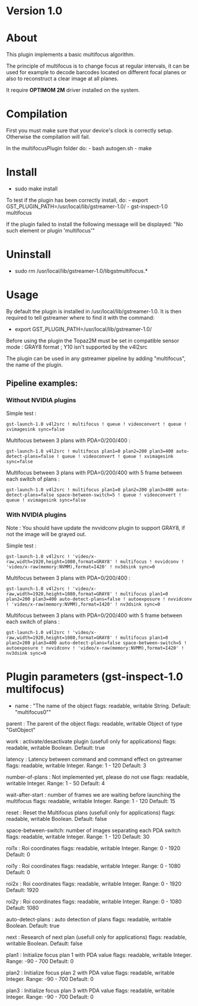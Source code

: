 # Version 1.0

# About

This plugin implements a basic multifocus algorithm.

The principle of multifocus is to change focus at regular intervals, it can be used for example to decode barcodes located on different focal planes or also to reconstruct a clear image at all planes.

It require **OPTIMOM 2M** driver installed on the system.

# Compilation

First you must make sure that your device's clock is correctly setup.
Otherwise the compilation will fail.

In the multifocusPlugin folder do:
    - bash autogen.sh
    - make

# Install

- sudo make install

To test if the plugin has been correctly install, do:
    - export GST_PLUGIN_PATH=/usr/local/lib/gstreamer-1.0/
    - gst-inspect-1.0 multifocus

If the plugin failed to install the following message will be displayed: "No such element or plugin 'multifocus'"

# Uninstall

- sudo rm /usr/local/lib/gstreamer-1.0/libgstmultifocus.*

# Usage

By default the plugin is installed in /usr/local/lib/gstreamer-1.0. 
It is then required to tell gstreamer where to find it with the command:
- export GST_PLUGIN_PATH=/usr/local/lib/gstreamer-1.0/

Before using the plugin the Topaz2M must be set in compatible sensor mode : GRAY8 format ; Y10 isn't supported by the v4l2src

The plugin can be used in any gstreamer pipeline by adding "multifocus", the name of the plugin.

## Pipeline examples:

### Without NVIDIA plugins

Simple test :

	gst-launch-1.0 v4l2src ! multifocus ! queue ! videoconvert ! queue ! xvimagesink sync=false

Multifocus between 3 plans with PDA=0/200/400 :

	gst-launch-1.0 v4l2src ! multifocus plan1=0 plan2=200 plan3=400 auto-detect-plans=false ! queue ! videoconvert ! queue ! xvimagesink sync=false

Multifocus between 3 plans with PDA=0/200/400 with 5 frame between each switch of plans :

	gst-launch-1.0 v4l2src ! multifocus plan1=0 plan2=200 plan3=400 auto-detect-plans=false space-between-switch=5 ! queue ! videoconvert ! queue ! xvimagesink sync=false

### With NVIDIA plugins

Note : You should have update the nvvidconv plugin to support GRAY8, if not the image will be grayed out.

Simple test :

	gst-launch-1.0 v4l2src ! 'video/x-raw,width=1920,height=1080,format=GRAY8' ! multifocus ! nvvidconv ! 'video/x-raw(memory:NVMM),format=I420' ! nv3dsink sync=0

Multifocus between 3 plans with PDA=0/200/400 :

	gst-launch-1.0 v4l2src ! 'video/x-raw,width=1920,height=1080,format=GRAY8' ! multifocus plan1=0 plan2=200 plan3=400 auto-detect-plans=false ! autoexposure ! nvvidconv ! 'video/x-raw(memory:NVMM),format=I420' ! nv3dsink sync=0

Multifocus between 3 plans with PDA=0/200/400 with 5 frame between each switch of plans :

	gst-launch-1.0 v4l2src ! 'video/x-raw,width=1920,height=1080,format=GRAY8' ! multifocus plan1=0 plan2=200 plan3=400 auto-detect-plans=false space-between-switch=5 ! autoexposure ! nvvidconv ! 'video/x-raw(memory:NVMM),format=I420' ! nv3dsink sync=0


# Plugin parameters (gst-inspect-1.0 multifocus)

-  name                : "The name of the object
                        flags: readable, writable
                        String. Default: "multifocus0""

  parent              : The parent of the object
                        flags: readable, writable
                        Object of type "GstObject"

  work                : activate/desactivate plugin (usefull only for applications)
                        flags: readable, writable
                        Boolean. Default: true

  latency             : Latency between command and command effect on gstreamer
                        flags: readable, writable
                        Integer. Range: 1 - 120 Default: 3 

  number-of-plans     : Not implemented yet, please do not use
                        flags: readable, writable
                        Integer. Range: 1 - 50 Default: 4 

  wait-after-start    : number of frames we are waiting before launching the multifocus
                        flags: readable, writable
                        Integer. Range: 1 - 120 Default: 15 

  reset               : Reset the Multifocus plans (usefull only for applications)
                        flags: readable, writable
                        Boolean. Default: false

  space-between-switch: number of images separating each PDA switch
                        flags: readable, writable
                        Integer. Range: 1 - 120 Default: 30 

  roi1x               : Roi coordinates
                        flags: readable, writable
                        Integer. Range: 0 - 1920 Default: 0 

  roi1y               : Roi coordinates
                        flags: readable, writable
                        Integer. Range: 0 - 1080 Default: 0 

  roi2x               : Roi coordinates
                        flags: readable, writable
                        Integer. Range: 0 - 1920 Default: 1920 

  roi2y               : Roi coordinates
                        flags: readable, writable
                        Integer. Range: 0 - 1080 Default: 1080 

  auto-detect-plans   : auto detection of plans
                        flags: readable, writable
                        Boolean. Default: true

  next                : Research of next plan (usefull only for applications)
                        flags: readable, writable
                        Boolean. Default: false

  plan1               : Initialize focus plan 1 with PDA value
                        flags: readable, writable
                        Integer. Range: -90 - 700 Default: 0 

  plan2               : Initialize focus plan 2 with PDA value
                        flags: readable, writable
                        Integer. Range: -90 - 700 Default: 0 

  plan3               : Initialize focus plan 3 with PDA value
                        flags: readable, writable
                        Integer. Range: -90 - 700 Default: 0 



